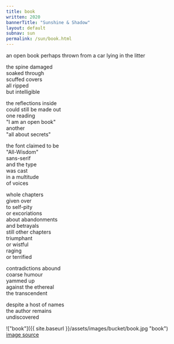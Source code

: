 ```yaml
---
title: book
written: 2020
bannerTitle: "Sunshine & Shadow" 
layout: default
subnav: sun
permalink: /sun/book.html
---
```


<div class="poem">
an open book  
perhaps thrown  
from a car  
lying in the litter  

the spine damaged  
soaked through  
scuffed covers  
all ripped  
but intelligible  
  
the reflections inside  
could still be made out  
one reading  
"I am an open book"  
another  
"all about secrets"  
  
the font claimed to be  
"All-Wisdom"  
sans-serif  
and the type  
was cast  
in a multitude  
of voices  

whole chapters  
given over  
to self-pity  
or excoriations  
about abandonments  
and betrayals  
still other chapters  
triumphant  
or wistful  
raging  
or terrified  
  
contradictions abound  
coarse humour  
yammed up  
against the ethereal  
the transcendent  

despite a host of names  
the author remains  
undiscovered  
</div>

!["book"]({{ site.baseurl }}/assets/images/bucket/book.jpg "book")  
[image source](https://www.misskopykat.com/)
